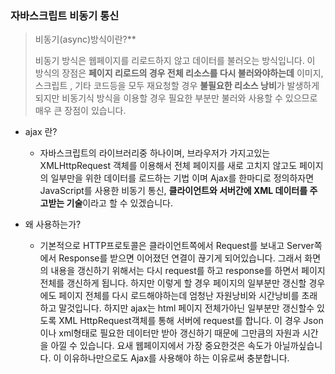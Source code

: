 ### 자바스크립트 비동기 통신 

> 비동기(async)방식이란?**
>
> 비동기 방식은 웹페이지를 리로드하지 않고 데이터를 불러오는 방식입니다. 이 방식의 장점은 **페이지 리로드의 경우 전체 리소스를 다시 불러와야하는데** 이미지, 스크립트 , 기타 코드등을 모두 재요청할 경우 **불필요한 리소스 낭비**가 발생하게 되지만 비동기식 방식을 이용할 경우 필요한 부분만 불러와 사용할 수 있으므로 매우 큰 장점이 있습니다.

- ajax 란?
  - 자바스크립트의 라이브러리중 하나이며, 브라우저가 가지고있는 XMLHttpRequest 객체를 이용해서 전체 페이지를 새로 고치지 않고도 페이지의 일부만을 위한 데이터를 로드하는 기법 이며 Ajax를 한마디로 정의하자면 JavaScript를 사용한 비동기 통신, **클라이언트와 서버간에 XML 데이터를 주고받는 기술**이라고 할 수 있겠습니다.

- 왜 사용하는가?
  - 기본적으로 HTTP프로토콜은 클라이언트쪽에서 Request를 보내고 Server쪽에서 Response를 받으면 이어졌던 연결이 끊기게 되어있습니다. 그래서 화면의 내용을 갱신하기 위해서는 다시 request를 하고 response를 하면서 페이지 전체를 갱신하게 됩니다. 하지만 이렇게 할 경우 페이지의 일부분만 갱신할 경우에도 페이지 전체를 다시 로드해야하는데 엄청난 자원낭비와 시간낭비를 초래하고 말것입니다. 하지만 ajax는 html 페이지 전체가아닌 일부분만 갱신할수 있도록 XML HttpRequest객체를 통해 서버에 request를 합니다. 이 경우 Json이나 xml형태로 필요한 데이터만 받아 갱신하기 때문에 그만큼의 자원과 시간을 아낄 수 있습니다. 요새 웹페이지에서 가장 중요한것은 속도가 아닐까싶습니다. 이 이유하나만으로도 Ajax를 사용해야 하는 이유로써 충분합니다.